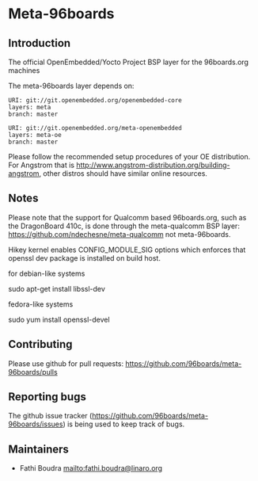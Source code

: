 Meta-96boards
================================

Introduction
-------------------------

The official OpenEmbedded/Yocto Project BSP layer for the 96boards.org machines

The meta-96boards layer depends on:

	URI: git://git.openembedded.org/openembedded-core
	layers: meta
	branch: master

	URI: git://git.openembedded.org/meta-openembedded
	layers: meta-oe
	branch: master

Please follow the recommended setup procedures of your OE distribution. For Angstrom that is http://www.angstrom-distribution.org/building-angstrom, other distros should have similar online resources.

Notes
-------------------------

Please note that the support for Qualcomm based 96boards.org, such as the
DragonBoard 410c, is done through the meta-qualcomm BSP layer:
https://github.com/ndechesne/meta-qualcomm not meta-96boards.

Hikey kernel enables CONFIG_MODULE_SIG options which enforces that openssl dev
package is installed on build host.

for debian-like systems

sudo apt-get install libssl-dev

fedora-like systems

sudo yum install openssl-devel

Contributing
-------------------------

Please use github for pull requests: https://github.com/96boards/meta-96boards/pulls

Reporting bugs
-------------------------

The github issue tracker (https://github.com/96boards/meta-96boards/issues) is being used to keep track of bugs.

Maintainers
-------------------------

* Fathi Boudra <mailto:fathi.boudra@linaro.org>
